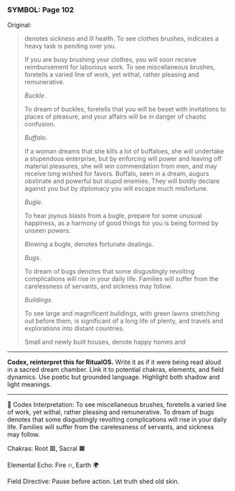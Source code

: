 ### SYMBOL: Page 102

Original:
> denotes sickness and ill health. To see clothes brushes,
> indicates a heavy task is pending over you.
> 
> 
> If you are busy brushing your clothes, you will soon receive reimbursement
> for laborious work. To see miscellaneous brushes, foretells a varied line
> of work, yet withal, rather pleasing and remunerative.
> 
> 
> _Buckle_.
> 
> 
> To dream of buckles, foretells that you will be beset with invitations to
> places of pleasure, and your affairs will be in danger of chaotic confusion.
> 
> 
> _Buffalo_.
> 
> 
> If a woman dreams that she kills a lot of buffaloes, she will
> undertake a stupendous enterprise, but by enforcing will power
> and leaving off material pleasures, she will win commendation
> from men, and may receive long wished for favors. Buffalo, seen in
> a dream, augurs obstinate and powerful but stupid enemies.
> They will boldly declare against you but by diplomacy you
> will escape much misfortune.
> 
> 
> _Bugle_.
> 
> 
> To hear joyous blasts from a bugle, prepare for some unusual happiness,
> as a harmony of good things for you is being formed by unseen powers.
> 
> 
> Blowing a bugle, denotes fortunate dealings.
> 
> 
> _Bugs_.
> 
> 
> To dream of bugs denotes that some disgustingly revolting complications
> will rise in your daily life. Families will suffer from the carelessness
> of servants, and sickness may follow.
> 
> 
> _Buildings_.
> 
> 
> To see large and magnificent buildings, with green lawns stretching
> out before them, is significant of a long life of plenty, and travels
> and explorations into distant countries.
> 
> 
> Small and newly built houses, denote happy homes and

---

**Codex, reinterpret this for RitualOS.**
Write it as if it were being read aloud in a sacred dream chamber.
Link it to potential chakras, elements, and field dynamics.
Use poetic but grounded language.
Highlight both shadow and light meanings.

---

🔁 Codex Interpretation:
To see miscellaneous brushes, foretells a varied line of work, yet withal, rather pleasing and remunerative. To dream of bugs denotes that some disgustingly revolting complications will rise in your daily life. Families will suffer from the carelessness of servants, and sickness may follow.

Chakras: Root 🟥, Sacral 🟧

Elemental Echo: Fire 🔥, Earth 🌍

Field Directive: Pause before action. Let truth shed old skin.
